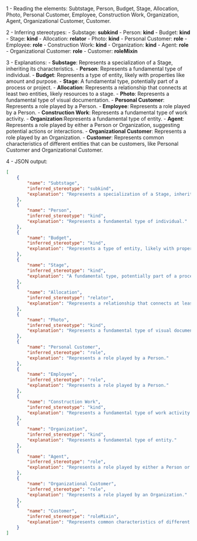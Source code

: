 1 - Reading the elements: Subtstage, Person, Budget, Stage, Allocation, Photo, Personal Customer, Employee, Construction Work, Organization, Agent, Organizational Customer, Customer. 

2 - Inferring stereotypes:
    - Substage: **subkind**
    - Person: **kind** 
    - Budget: **kind**
    - Stage: **kind**
    - Allocation: **relator**
    - Photo: **kind**
    - Personal Customer: **role**
    - Employee: **role**
    - Construction Work: **kind**
    - Organization: **kind**
    - Agent: **role**
    - Organizational Customer: **role**
    - Customer: **roleMixin**

3 - Explanations:
    - **Substage**: Represents a specialization of a Stage, inheriting its characteristics.
    - **Person**: Represents a fundamental type of individual.
    - **Budget**: Represents a type of entity, likely with properties like amount and purpose.
    - **Stage**: A fundamental type, potentially part of a process or project.
    - **Allocation**: Represents a relationship that connects at least two entities, likely resources to a stage.
    - **Photo**: Represents a fundamental type of visual documentation.
    - **Personal Customer**: Represents a role played by a Person.
    - **Employee**: Represents a role played by a Person.
    - **Construction Work**: Represents a fundamental type of work activity.
    - **Organization**:Represents a fundamental type of entity. 
    - **Agent**: Represents a role played by either a Person or Organization, suggesting potential actions or interactions.
    - **Organizational Customer**: Represents a role played by an Organization.
    - **Customer**: Represents common characteristics of different entities that can be customers, like Personal Customer and Organizational Customer.

4 - JSON output:
```json
[
    {
        "name": "Subtstage",
        "inferred_stereotype": "subkind",
        "explanation": "Represents a specialization of a Stage, inheriting its characteristics."
    },
    {
        "name": "Person",
        "inferred_stereotype": "kind",
        "explanation": "Represents a fundamental type of individual."
    },
    {
        "name": "Budget",
        "inferred_stereotype": "kind",
        "explanation": "Represents a type of entity, likely with properties like amount and purpose."
    },
    {
        "name": "Stage",
        "inferred_stereotype": "kind",
        "explanation": "A fundamental type, potentially part of a process or project."
    },
    {
        "name": "Allocation",
        "inferred_stereotype": "relator",
        "explanation": "Represents a relationship that connects at least two entities, likely resources to a stage."
    },
    {
        "name": "Photo",
        "inferred_stereotype": "kind",
        "explanation": "Represents a fundamental type of visual documentation."
    },
    {
        "name": "Personal Customer",
        "inferred_stereotype": "role",
        "explanation": "Represents a role played by a Person."
    },
    {
        "name": "Employee",
        "inferred_stereotype": "role",
        "explanation": "Represents a role played by a Person."
    },
    {
        "name": "Construction Work",
        "inferred_stereotype": "kind",
        "explanation": "Represents a fundamental type of work activity."
    },
    {
        "name": "Organization",
        "inferred_stereotype": "kind",
        "explanation": "Represents a fundamental type of entity."
    },
    {
        "name": "Agent",
        "inferred_stereotype": "role",
        "explanation": "Represents a role played by either a Person or Organization, suggesting potential actions or interactions."
    },
    {
        "name": "Organizational Customer",
        "inferred_stereotype": "role",
        "explanation": "Represents a role played by an Organization."
    },
    {
        "name": "Customer",
        "inferred_stereotype": "roleMixin",
        "explanation": "Represents common characteristics of different entities that can be customers, like Personal Customer and Organizational Customer."
    }
]
```
